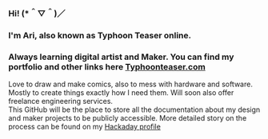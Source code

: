### Hi! (*＾▽＾)／  
### I'm Ari, also known as Typhoon Teaser online.  
### Always learning digital artist and Maker. You can find my portfolio and other links here [Typhoonteaser.com](typhoonteaser.com)
Love to draw and make comics, also to mess with hardware and software. Mostly to create things exactly how I need them. Will soon also offer freelance engineering services.  
This GitHub will be the place to store all the documentation about my design and maker projects to be publicly accessible. More detailed story on the process can be found on my [Hackaday profile](https://hackaday.io/typhoonteaser)
